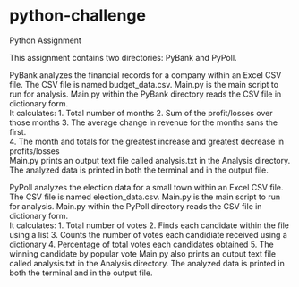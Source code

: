 # python-challenge
Python Assignment

This assignment contains two directories: PyBank and PyPoll.  

PyBank analyzes the financial records for a company within an Excel CSV file.  The CSV file is named budget_data.csv.  Main.py is the main script to run for analysis.  Main.py within the PyBank directory reads the CSV file in dictionary form.  
It calculates:
    1. Total number of months
    2. Sum of the profit/losses over those months
    3. The average change in revenue for the months sans the first.  
    4. The month and totals for the greatest increase and greatest decrease in profits/losses  
Main.py prints an output text file called analysis.txt in the Analysis directory.  The analyzed data is printed in both the terminal and in the output file.

PyPoll analyzes the election data for a small town within an Excel CSV file.  The CSV file is named election_data.csv.  Main.py is the main script to run for analysis. Main.py within the PyPoll directory reads the CSV file in dictionary form.  
It calculates:
    1. Total number of votes
    2. Finds each candidate within the file using a list
    3. Counts the number of votes each candidiate received using a dictionary
    4. Percentage of total votes each candidates obtained
    5. The winning candidate by popular vote
Main.py also prints an output text file called analysis.txt in the Analysis directory.  The analyzed data is printed in both the terminal and in the output file.

